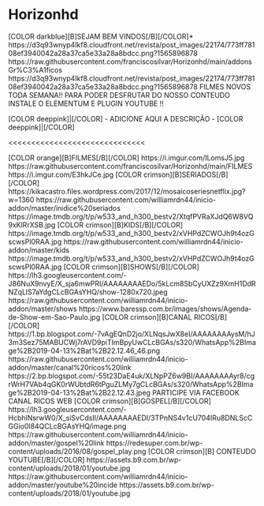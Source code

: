 # Horizonhd<channels>
<channel>
<name>[COLOR darkblue][B]SEJAM BEM VINDOS[/B][/COLOR]</name>*
<thumbnail>https://d3q93wnyp4lkf8.cloudfront.net/revista/post_images/22174/773ff78108ef3940042a28a37ca5e33a28a8bdcc.png?1565896878</thumbnail>
<externallink>https://raw.githubusercontent.com/franciscosilvar/Horizonhd/main/addonsGr%C3%A1ficos</externallink>
<fanart>https://d3q93wnyp4lkf8.cloudfront.net/revista/post_images/22174/773ff78108ef3940042a28a37ca5e33a28a8bdcc.png?1565896878</fanart>
<info>FILMES NOVOS TODA SEMANA!! PARA PODER DESFRUTAR DO NOSSO CONTEUDO INSTALE O ELEMENTUM E PLUGIN YOUTUBE !!<info>


[COLOR deeppink]|[/COLOR] - ADICIONE AQUI A DESCRIÇÃO - [COLOR deeppink]|[/COLOR]</info>
</channel>
</channels>

<<<<<<<<<<<<<<<<<<<<<<<<<<<<<<


<channels>
<channel>
<name>[COLOR orange][B]FILMES[/B][/COLOR]</name>
<thumbnail>https://i.imgur.com/ILomsJ5.jpg</thumbnail>
<externallink>https://raw.githubusercontent.com/franciscosilvar/Horizonhd/main/FILMES</externallink>
<fanart>https://i.imgur.com/E3hkJCe.jpg</fanart>
<info>
</channel>


<channel>
<name>[COLOR crimson][B]SERIADOS[/B][/COLOR]</name>
<thumbnail>https://kikacastro.files.wordpress.com/2017/12/mosaicoseriesnetflix.jpg?w=1360</thumbnail>
<externallink>https://raw.githubusercontent.com/williamrdn44/inicio-addon/master/inidice%20seriados</externallink>
<fanart>https://image.tmdb.org/t/p/w533_and_h300_bestv2/XtqfPVRaXJdQ6W8VQ9xKlRrXSB.jpg</fanart>
<info>
</channel>
 
 
 
 


<channel>
<name>[COLOR crimson][B]KIDS[/B][/COLOR]</name>
<thumbnail>https://image.tmdb.org/t/p/w533_and_h300_bestv2/xVHPdZCWOJh9t4ozGscwsPl0RAA.jpg</thumbnail>
<externallink>https://raw.githubusercontent.com/williamrdn44/inicio-addon/master/kids</externallink>
<fanart>https://image.tmdb.org/t/p/w533_and_h300_bestv2/xVHPdZCWOJh9t4ozGscwsPl0RAA.jpg</fanart>
</channel>


<channel>
<name>[COLOR crimson][B]SHOWS[/B][/COLOR]</name>
<thumbnail>https://lh3.googleusercontent.com/-J86NuX9nvyE/X_sja6mwPRI/AAAAAAAAEDo/5kLcm8SbCyUXZz9XmH1DdRNZqLlS7aYdgCLcBGAsYHQ/show-1280x720.jpeg</thumbnail>
<externallink>https://raw.githubusercontent.com/williamrdn44/inicio-addon/master/shows</externallink>
<fanart>https://www.baressp.com.br/images/shows/Agenda-de-Show-em-Sao-Paulo.jpg</fanart>
</channel>
 
 
<channels>
<channel>
<name>[COLOR crimson][B]CANAL RICOS[/B][/COLOR]</name>
<thumbnail>https://1.bp.blogspot.com/-7vAgEQnD2jo/XLNqsJwX8eI/AAAAAAAAysM/hJ3m3Sez75MABUCWj7rAVD9piTImBpyUwCLcBGAs/s320/WhatsApp%2BImage%2B2019-04-13%2Bat%2B22.12.46_46.png</thumbnail>
<externallink>https://raw.githubusercontent.com/williamrdn44/inicio-addon/master/canal%20ricos%20link</externallink>
<fanart>https://2.bp.blogspot.com/-55t23DaE4uk/XLNpPZ6w9BI/AAAAAAAAyr8/cgrWrH7VAb4qGK0rWUbtdR6tPguZLMy7gCLcBGAs/s320/WhatsApp%2BImage%2B2019-04-13%2Bat%2B22.12.43.jpeg</fanart>
<info>PARTICIPE VIA FACEBOOK CANAL RICOS WEB<info>
<info>
</channel>
</channels>
 
<channel>
<name>[COLOR crimson][B]GOSPEL[/B][/COLOR]</name>
<thumbnail>https://lh3.googleusercontent.com/-HcbhlNsrwW0/X_siSvCdsII/AAAAAAAAEDI/3TPnNS4v1cU704IRu8DNLScCGGio0l84QCLcBGAsYHQ/image.png</thumbnail>
<externallink>https://raw.githubusercontent.com/williamrdn44/inicio-addon/master/gospel%20link</externallink>
<fanart>https://redesuper.com.br/wp-content/uploads/2016/08/gospel_play.png</fanart>
</channel>

 


 <channels>
<channel>
<name>[COLOR crimson][B] CONTEUDO YOUTUBE[/B][/COLOR]</name>
<thumbnail>https://assets.b9.com.br/wp-content/uploads/2018/01/youtube.jpg</thumbnail>
<externallink>https://raw.githubusercontent.com/williamrdn44/inicio-addon/master/youtube%20incide</externallink>
<fanart>https://assets.b9.com.br/wp-content/uploads/2018/01/youtube.jpg</fanart>
<info>
